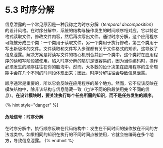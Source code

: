# 5.3 时序分解

信息泄露的一个常见原因是一种我称之为时序分解（_temporal decomposition_）的设计风格。在时序分解中，系统的结构与操作发生的时间顺序相对应。它以特定格式读取文件，修改文件内容，然后再次写出文件。通过时序分解，这个应用程序可能被分成三个类：一个类用于读取文件，另一个类用于执行修改，第三个类用于写出新版本的文件。文件读取和文件写入步骤都有关于文件格式的知识，这导致了信息泄露。解决方案是将读写文件的核心机制合并到一个类中。这个类将在应用程序的读和写阶段被使用。陷入时序分解的陷阱是很容易的，因为当你编码时，操作必须发生的顺序往往在你的脑海中。然而，大多数的设计决策在应用程序的生命周期中会在几个不同的时间段体现出来；因此，时序分解往往会导致信息泄露。

顺序通常是重要的，所以它会反映在应用程序的某个地方。然而，它不应该反映在模块结构中，除非该结构与信息隐藏一致（也许不同的阶段使用完全不同的信息）。**在设计模块时，要关注执行每个任务所需的知识，而不是任务发生的顺序。**

{% hint style="danger" %}
#### 危险信号：时序分解

在时序分解中，执行顺序反映在代码结构中：发生在不同时间的操作放在不同的方法或类中。如果相同的知识在执行的不同时间点被使用，它就会被编码在多个地方，导致信息泄露。
{% endhint %}
